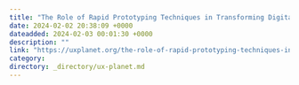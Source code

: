 ```yaml
---
title: "The Role of Rapid Prototyping Techniques in Transforming Digital Healthcare"
date: 2024-02-02 20:38:09 +0000
dateadded: 2024-02-03 00:01:30 +0000
description: ""
link: "https://uxplanet.org/the-role-of-rapid-prototyping-techniques-in-transforming-digital-healthcare-55445effe00a?source=rss----819cc2aaeee0---4"
category:
directory: _directory/ux-planet.md
---
```

